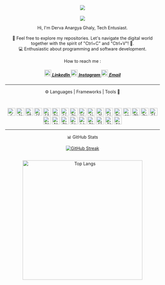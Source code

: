 <h1 align="center">
  <a href="https://git.io/typing-svg">
    <img src="https://readme-typing-svg.herokuapp.com/?lines=Hi,+Folks!+👋;I'm+Derva+;Welcome+to+My+Github!&center=true&size=30">
  </a>
</h1>
<p align="center"> <img src="https://visitor-badge.laobi.icu/badge?page_id=zumrudu-anka.zumrudu-anka" /> </p>
<p align="center">
  Hi, I'm Derva Anargya Ghaly, Tech Entusiast.
  <br>
  <br>
  📁 Feel free to explore my repositories. Let's navigate the digital world together with the spirit of "Ctrl+C" and "Ctrl+V"! 🚀.
  <br>
  💻 Enthusiastic about programming and software development.
  <br>
  <br>
  <!-- ❔ Ask me anything about from <a href="https://github.com/dervaag/dervaag/issues" title="Issues">Here</a> -->
  How to reach me : 
</p>
  <h5 align="center">
  <a href="https://www.linkedin.com/in/dervaag/" title="LinkedIn Profile"><img width="22" src="images/linkedin.svg"> 
    LinkedIn
  </a>
  <a href="https://www.instagram.com/dervaag/" title="Instagram Profile"><img width="22" src="images/instagram.svg"> 
    Instagram
  </a>
  <a href="mailto: dervaag@gmail.com" title="Email Account"><img width="22" src="images/gmail.png"> 
    Email
  </a>
</h5>

<hr>
<p align="center">⚙️ Languages | Frameworks | Tools 🔩</p>
<br>
<p align="center">
  <code><img title="C" height="25" src="images/c.svg"></code>
  <code><img title="Javascript" height="25" src="images/javascript.svg"></code>
  <code><img title="HTML5" height="25" src="images/html5.svg"></code>
  <code><img title="CSS" height="25" src="images/css.svg"></code>
  <code><img title="SASS" height="25" src="images/sass.svg"></code>
  <code><img title="React" height="25" src="images/react-original.svg"></code>
  <code><img title="Git" height="25" src="images/git-original.svg"></code>
  <code><img title="PostgreSQL" height="25" src="images/postgresql.svg"></code>
  <code><img title="Visual Studio Code" height="25" src="images/vscode.png"></code>
  <code><img title="Java" height="25" src="images/java-original.svg"></code>
  <code><img title="JSON" height="25" src="images/json.svg"></code>
  <code><img title="GitHub" height="25" src="images/github.svg"></code>
  <code><img title="MySQL" height="25" src="images/mysql.svg"></code>
  <code><img title="npm" height="25" src="images/npm.svg"></code>
  <code><img title="PHP" height="25" src="images/php.svg"></code>
  <code><img title="Python" height="25" src="images/python-original.svg"></code>
  <code><img title="Flask" height="25" src="images/flask.png"></code>
  <code><img title="Prisma" height="25" src="images/prisma.png"></code>
  <code><img title="Android Studio" height="25" src="images/androidstudio.png"></code>
  <code><img title="Bootstrap" height="25" src="images/bootstrap.svg"></code>
  <code><img title="Express" height="25" src="images/express.png"></code>
  <code><img title="Laravel" height="25" src="images/laravel.png"></code>
  <code><img title="Dart" height="25" src="images/dart.png"></code>
  <code><img title="Flutter" height="25" src="images/flutter.png"></code>
  <code><img title="Tailwind" height="25" src="images/tailwind.png"></code>
  <code><img title="Kotlin" height="25" src="images/kotlin.png"></code>
</p>
<hr>


<p align="center">📊 GitHub Stats</p>

<p align="center">
  <a href="https://git.io/streak-stats">
    <img src="https://github-readme-streak-stats.herokuapp.com?user=dervaag&theme=gruvbox-duo" alt="GitHub Streak" />
  </a>
</p>

<p align="center">
<!-- <img width="390" src="https://github-readme-stats.vercel.app/api?username=dervaag&show_icons=true&theme=react&hide_border=true&border_color=61dafb" alt="GitHub Stats" /> -->
  <br>
  <img width="390" src="https://github-readme-stats.vercel.app/api/top-langs/?username=dervaag&layout=compact&langs_count=8&theme=react&hide_border=true" alt="Top Langs" />
</p>
